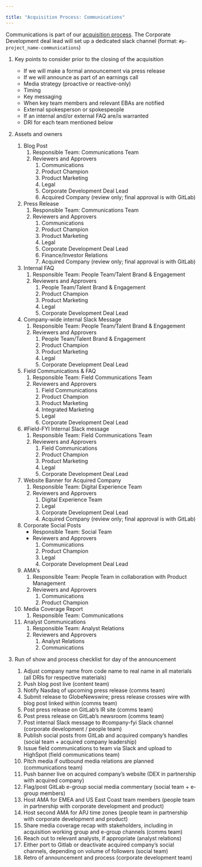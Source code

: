 ```yaml
---

title: "Acquisition Process: Communications"
---
```


Communications is part of our [acquisition process](/handbook/acquisitions/acquisition-process/). The Corporate Development deal lead will set up a dedicated slack channel (format: `#p-project_name-communications`)

1. Key points to consider prior to the closing of the acquisition
    - If we will make a formal announcement via press release
    - If we will announce as part of an earnings call
    - Media strategy (proactive or reactive-only) 
    - Timing
    - Key messaging 
    - When key team members and relevant EBAs are notified
    - External spokesperson or spokespeople
    - If an internal and/or external FAQ are/is warranted
    - DRI for each team mentioned below

2. Assets and owners

    1. Blog Post
        1. Responsible Team: Communications Team
        1. Reviewers and Approvers
            1. Communications
            1. Product Champion
            1. Product Marketing
            1. Legal
            1. Corporate Development Deal Lead
            1. Acquired Company (review only; final approval is with GitLab)
    1. Press Release
        1. Responsible Team: Communications Team
        1. Reviewers and Approvers
            1. Communications
            1. Product Champion
            1. Product Marketing
            1. Legal
            1. Corporate Development Deal Lead
            1. Finance/Investor Relations
            1. Acquired Company (review only; final approval is with GitLab)
    1. Internal FAQ
        1. Responsible Team: People Team/Talent Brand & Engagement
        1. Reviewers and Approvers
            1. People Team/Talent Brand & Engagement
            1. Product Champion
            1. Product Marketing
            1. Legal
            1. Corporate Development Deal Lead
    1. Company-wide internal Slack Message
        1. Responsible Team: People Team/Talent Brand & Engagement
        1. Reviewers and Approvers
            1. People Team/Talent Brand & Engagement
            1. Product Champion
            1. Product Marketing
            1. Legal
            1. Corporate Development Deal Lead
    1. Field Communications & FAQ
        1. Responsible Team: Field Communications Team
        1. Reviewers and Approvers
            1. Field Communications
            1. Product Champion
            1. Product Marketing
            1. Integrated Marketing
            1. Legal
            1. Corporate Development Deal Lead
    1. #Field-FYI Internal Slack message
        1. Responsible Team: Field Communications Team
        1. Reviewers and Approvers
            1. Field Communications
            1. Product Champion
            1. Product Marketing
            1. Legal
            1. Corporate Development Deal Lead
    1. Website Banner for Acquired Company
        1. Responsible Team: Digital Experience Team
        1. Reviewers and Approvers
            1. Digital Experience Team
            1. Legal
            1. Corporate Development Deal Lead
            1. Acquired Company (review only; final approval is with GitLab)
    1. Corporate Social Posts
        - Responsible Team: Social Team
        - Reviewers and Approvers
            1. Communications
            1. Product Champion
            1. Legal
            1. Corporate Development Deal Lead
    1. AMA's
        1. Responsible Team: People Team in collaboration with Product Management
        1. Reviewers and Approvers
            1. Communications
            1. Product Champion
    1. Media Coverage Report
        1. Responsible Team: Communications
    1. Analyst Communications
        1. Responsible Team: Analyst Relations
        1. Reviewers and Approvers
            1. Analyst Relations
            1. Communications
3. Run of show and process checklist for day of the announcement
    1. Adjust company name from code name to real name in all materials (all DRIs for respective materials) 
    1. Push blog post live (content team) 
    1. Notify Nasdaq of upcoming press release (comms team)
    1. Submit release to GlobeNewswire; press release crosses wire with blog post linked within (comms team)
    1. Post press release on GitLab’s IR site (comms team)
    1. Post press release on GitLab’s newsroom (comms team)
    1. Post internal Slack message to #company-fyi Slack channel (corporate development / people team)
    1. Publish social posts from GitLab and acquired company’s handles (social team + acquired company leadership)
    1. Issue field communications to team via Slack and upload to HighSpot (field communications team)
    1. Pitch media if outbound media relations are planned (communications team)
    1. Push banner live on acquired company’s website (DEX in partnership with acquired company)
    1. Flag/post GitLab e-group social media commentary (social team + e-group members)
    1. Host AMA for EMEA and US East Coast team members (people team in partnership with corporate development and product)
    1. Host second AMA for APJ time zones (people team in partnership with corporate development and product)
    1. Share media coverage recap with stakeholders, including in acquisition working group and e-group channels (comms team)
    1. Reach out to relevant analysts, if appropriate (analyst relations)
    1. Either port to Gitlab or deactivate acquired company’s social channels, depending on volume of followers (social team)
    1. Retro of announcement and process (corporate development team)

